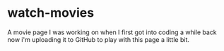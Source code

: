 # watch-movies
A movie page I was working on when I first got into coding a while back now i'm uploading it to GitHub to play with this page a little bit.
